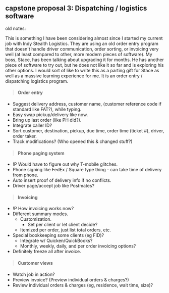 
## capstone proposal 3: Dispatching / logistics software ##

old notes:

This is something I have been considering almost since I started my current job with Indy Stealth Logistics. They are using an old order entry program that doesn't handle driver communication, order sorting, or invoicing very well (at least compared to other, more modern pieces of software). My boss, Stace, has been talking about upgrading it for months. He has another piece of software to try out, but he does not like it so far and is exploring his other options. I would sort of like to write this as a parting gift for Stace as well as a massive learning experience for me. It is an order entry / dispatching logistics program.

> #### Order entry ####

* Suggest delivery address, customer name, (customer reference code if standard like FAT?), while typing.
* Easy swap pickup/delivery like now.
* Bring up last order (like PH did?).
* Integrate caller ID?
* Sort customer, destination, pickup, due time, order time (ticket #), driver, order taker.
* Track modifications? (Who opened this & changed stuff?)


> #### Phone paging system ####

* !P Would have to figure out why T-mobile glitches.
* Phone signing like FedEx / Square type thing - can take time of delivery from phone.
* Auto insert proof of delivery info if no conflicts.
* Driver page/accept job like Postmates?

> #### Invoicing ####

* !P How invoicing works now?
* Different summary modes.
   * Customization.
      * Set per client or let client decide?
   * Itemized per order, just list total orders, etc.
* Special bookkeeping some clients (eg FID)?
   * Integrate w/ Quicken/QuickBooks?
   * Monthly, weekly, daily, and per order invoicing options?
* Definitely freeze all after invoice.


> #### Customer views ####

* Watch job in action?
* Preview invoice? (Preview individual orders & charges?)
* Review individual orders & charges (eg, residence, wait time, size)?
